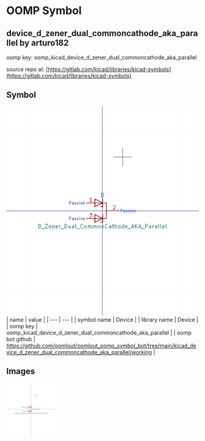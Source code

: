 # OOMP Symbol  
## device_d_zener_dual_commoncathode_aka_parallel  by arturo182  
  
oomp key: oomp_kicad_device_d_zener_dual_commoncathode_aka_parallel  
  
source repo at: [https://gitlab.com/kicad/libraries/kicad-symbols](https://gitlab.com/kicad/libraries/kicad-symbols)  
## Symbol  
  
[![working.png](working_600.png)](working.png)  
| name | value | 
| --- | --- | 
| symbol name | Device | 
| library name | Device | 
| oomp key | oomp_kicad_device_d_zener_dual_commoncathode_aka_parallel | 
| oomp bot github | https://github.com/oomlout/oomlout_oomp_symbol_bot/tree/main/kicad_device_d_zener_dual_commoncathode_aka_parallel/working | 
## Images  
  
[![working.png](working_140.png)](working.png)  
